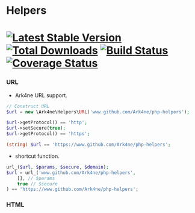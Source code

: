 # Helpers
 [![Latest Stable Version](http://img.shields.io/github/release/Ark4ne/php-helpers.svg)](https://packagist.org/packages/Ark4ne/php-helpers) [![Total Downloads](http://img.shields.io/packagist/dm/Ark4ne/php-helpers.svg)](https://packagist.org/packages/Ark4ne/php-helpers) [![Build Status](https://travis-ci.org/Ark4ne/php-helpers.svg?branch=master)](https://travis-ci.org/Ark4ne/php-helpers) [![Coverage Status](https://coveralls.io/repos/github/Ark4ne/php-helpers/badge.svg?branch=master)](https://coveralls.io/github/Ark4ne/php-helpers?branch=master)
=============

### URL

- Ark4ne URL support.
```php
// Construct URL
$url = new \Ark4ne\Helpers\URL('www.github.com/Ark4ne/php-helpers');

$url->getProtocol() == 'http';
$url->setSecure(true);
$url->getProtocol() == 'https';

(string) $url == 'https://www.github.com/Ark4ne/php-helpers';
```
- shortcut function.
```php
url_($url, $params, $secure, $domain);
$url = url_('www.github.com/Ark4ne/php-helpers', 
    [], // $params
    true // $secure
) == 'https://www.github.com/Ark4ne/php-helpers';
```

### HTML
